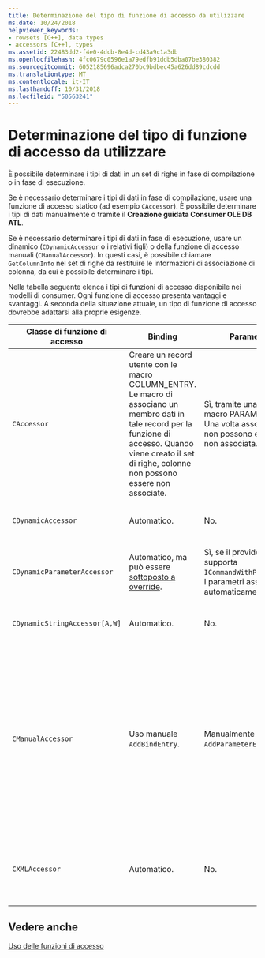 ```yaml
---
title: Determinazione del tipo di funzione di accesso da utilizzare
ms.date: 10/24/2018
helpviewer_keywords:
- rowsets [C++], data types
- accessors [C++], types
ms.assetid: 22483dd2-f4e0-4dcb-8e4d-cd43a9c1a3db
ms.openlocfilehash: 4fc0679c0596e1a79edfb91ddb5dba07be380382
ms.sourcegitcommit: 6052185696adca270bc9bdbec45a626dd89cdcdd
ms.translationtype: MT
ms.contentlocale: it-IT
ms.lasthandoff: 10/31/2018
ms.locfileid: "50563241"
---
```

# <a name="determining-which-type-of-accessor-to-use"></a>Determinazione del tipo di funzione di accesso da utilizzare

È possibile determinare i tipi di dati in un set di righe in fase di compilazione o in fase di esecuzione.

Se è necessario determinare i tipi di dati in fase di compilazione, usare una funzione di accesso statico (ad esempio `CAccessor`). È possibile determinare i tipi di dati manualmente o tramite il **Creazione guidata Consumer OLE DB ATL**.

Se è necessario determinare i tipi di dati in fase di esecuzione, usare un dinamico (`CDynamicAccessor` o i relativi figli) o della funzione di accesso manuali (`CManualAccessor`). In questi casi, è possibile chiamare `GetColumnInfo` nel set di righe da restituire le informazioni di associazione di colonna, da cui è possibile determinare i tipi.

Nella tabella seguente elenca i tipi di funzioni di accesso disponibile nei modelli di consumer. Ogni funzione di accesso presenta vantaggi e svantaggi. A seconda della situazione attuale, un tipo di funzione di accesso dovrebbe adattarsi alla proprie esigenze.

|Classe di funzione di accesso|Binding|Parametro|Commento|
|--------------------|-------------|---------------|-------------|
|`CAccessor`|Creare un record utente con le macro COLUMN_ENTRY. Le macro di associano un membro dati in tale record per la funzione di accesso. Quando viene creato il set di righe, colonne non possono essere non associate.|Sì, tramite una voce di macro PARAM_MAP. Una volta associato, non possono essere non associata.|Funzione di accesso più rapido a causa di piccole quantità di codice.|
|`CDynamicAccessor`|Automatico.|No.|È utile se non si conosce il tipo di dati in un set di righe.|
|`CDynamicParameterAccessor`|Automatico, ma può essere [sottoposto a override](../../data/oledb/overriding-a-dynamic-accessor.md).|Sì, se il provider supporta `ICommandWithParameters`. I parametri associati automaticamente.|Più lenta `CDynamicAccessor` ma utile per chiamare le stored procedure generiche.|
|`CDynamicStringAccessor[A,W]`|Automatico.|No.|Recupera i dati dall'archivio dati come dati di tipo stringa.|
|`CManualAccessor`|Uso manuale `AddBindEntry`.|Manualmente tramite `AddParameterEntry`.|Fast; i parametri e colonne associato una sola volta. Determinare il tipo di dati da utilizzare. (Vedere [DBVIEWER](https://github.com/Microsoft/VCSamples) esempio per un esempio.) Richiede codice più esteso rispetto `CDynamicAccessor` o `CAccessor`. È più simile a chiamata OLE DB direttamente.|
|`CXMLAccessor`|Automatico.|No.|Recupera i dati dall'archivio dati come dati di tipo stringa e le formatta come XML assegnare tag di dati.|

## <a name="see-also"></a>Vedere anche

[Uso delle funzioni di accesso](../../data/oledb/using-accessors.md)